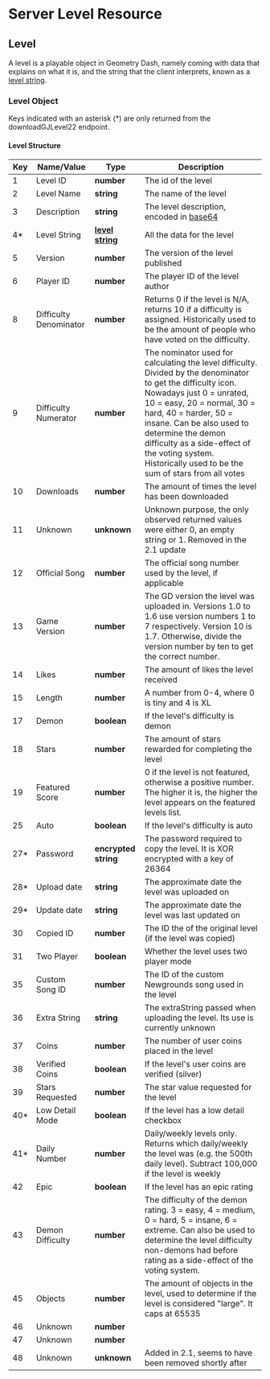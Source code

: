 # Server Level Resource

## Level

A level is a playable object in Geometry Dash, namely coming with data that explains on what it is, and the string that the client interprets, known as a [level string](/topics/levelstring_encoding_decoding).

### Level Object

Keys indicated with an asterisk (\*) are only returned from the downloadGJLevel22 endpoint.

#### Level Structure

| Key | Name/Value                | Type                                         | Description                                                              
|-----|---------------------------|----------------------------------------------|--------------------------------------------------------------------------
| 1   | Level ID                  | **number**                                   | The id of the level                                                      
| 2   | Level Name                | **string**                                   | The name of the level                                                    
| 3   | Description               | **string**                                   | The level description, encoded in [base64](/topics/encryption/base64.md) 
| 4*  | Level String              | **[level string](/topics/levelstring_encoding_decoding)**| All the data for the level                               
| 5   | Version                   | **number**                                   | The version of the level published                                       
| 6   | Player ID                 | **number**                                   | The player ID of the level author
| 8   | Difficulty Denominator    | **number**                                   | Returns 0 if the level is N/A, returns 10 if a difficulty is assigned. Historically used to be the amount of people who have voted on the difficulty.
| 9   | Difficulty Numerator      | **number**                                   | The nominator used for calculating the level difficulty. Divided by the denominator to get the difficulty icon. Nowadays just 0 = unrated, 10 = easy, 20 = normal, 30 = hard, 40 = harder, 50 = insane. Can be also used to determine the demon difficulty as a side-effect of the voting system. Historically used to be the sum of stars from all votes
| 10  | Downloads                 | **number**                                   | The amount of times the level has been downloaded                          
| 11  | Unknown                   | **unknown**                                  | Unknown purpose, the only observed returned values were either 0, an empty string or 1. Removed in the 2.1 update
| 12  | Official Song             | **number**                                   | The official song number used by the level, if applicable         
| 13  | Game Version              | **number** 			                   	     | The GD version the level was uploaded in. Versions 1.0 to 1.6 use version numbers 1 to 7 respectively. Version 10 is 1.7. Otherwise, divide the version number by ten to get the correct number. 
| 14  | Likes                     | **number** 			                   	     | The amount of likes the level received
| 15  | Length                    | **number** 			                   	     | A number from 0-4, where 0 is tiny and 4 is XL     
| 17  | Demon                     | **boolean** 				                 | If the level's difficulty is demon    
| 18  | Stars                     | **number** 				                     | The amount of stars rewarded for completing the level
| 19  | Featured Score            | **number** 	                                 | 0 if the level is not featured, otherwise a positive number. The higher it is, the higher the level appears on the featured levels list. 
| 25  | Auto                      | **boolean** 				                 | If the level's difficulty is auto
| 27* | Password                  | **encrypted string** 	                     | The password required to copy the level. It is XOR encrypted with a key of 26364
| 28* | Upload date               | **string** 				                     | The approximate date the level was uploaded on 
| 29* | Update date               | **string** 				                     | The approximate date the level was last updated on 
| 30  | Copied ID                 | **number** 				                     | The ID the of the original level (if the level was copied)   
| 31  | Two Player                | **boolean** 				                 | Whether the level uses two player mode
| 35  | Custom Song ID            | **number** 				                     | The ID of the custom Newgrounds song used in the level    
| 36  | Extra String              | **string**                                   | The extraString passed when uploading the level. Its use is currently unknown
| 37  | Coins                     | **number** 				                     | The number of user coins placed in the level      
| 38  | Verified Coins            | **boolean** 				                 | If the level's user coins are verified (silver)
| 39  | Stars Requested           | **number** 				                     | The star value requested for the level     
| 40* | Low Detail Mode           | **boolean** 				                 | If the level has a low detail checkbox    
| 41* | Daily Number              | **number** 				                     | Daily/weekly levels only. Returns which daily/weekly the level was (e.g. the 500th daily level). Subtract 100,000 if the level is weekly
| 42  | Epic                      | **boolean** 				                 | If the level has an epic rating    
| 43  | Demon Difficulty          | **number** 				                     | The difficulty of the demon rating. 3 = easy, 4 = medium, 0 = hard, 5 = insane, 6 = extreme. Can also be used to determine the level difficulty non-demons had before rating as a side-effect of the voting system.
| 45  | Objects                   | **number** 				                     | The amount of objects in the level, used to determine if the level is considered "large". It caps at 65535     
| 46  | Unknown                   | **number** 				                     | 
| 47  | Unknown                   | **number** 				                     | 
| 48  | Unknown                   | **unknown**                                  | Added in 2.1, seems to have been removed shortly after
